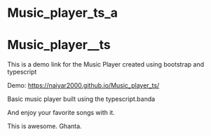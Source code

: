 
# Music_player_ts_a

# Music_player__ts

This is a demo link for the Music Player created using bootstrap and typescript

Demo:  https://naiyar2000.github.io/Music_player_ts/

Basic music player built using the typescript.banda

And enjoy your favorite songs with it.

This is awesome. Ghanta.

